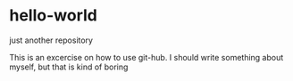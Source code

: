 # hello-world
just another repository

This is an excercise on how to use git-hub. I should write something about myself, but that is kind of boring

